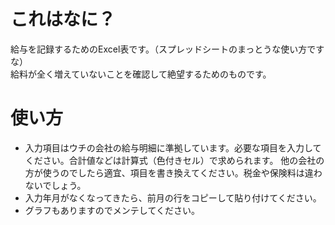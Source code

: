 # これはなに？
給与を記録するためのExcel表です。（スプレッドシートのまっとうな使い方ですな）  
給料が全く増えていないことを確認して絶望するためのものです。

# 使い方
- 入力項目はウチの会社の給与明細に準拠しています。必要な項目を入力してください。合計値などは計算式（色付きセル）で求められます。
他の会社の方が使うのでしたら適宜、項目を書き換えてください。税金や保険料は違わないでしょう。
- 入力年月がなくなってきたら、前月の行をコピーして貼り付けてください。
- グラフもありますのでメンテしてください。

